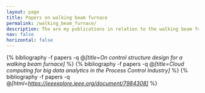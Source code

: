 ```yaml
---
layout: page
title: Papers on walking beam furnace
permalink: /walking_beam_furnace/
description: The are my publications in relation to the walking beam furnace
nav: false
horizontal: false
---
```



<div class="publications">

  {% bibliography -f papers -q @*[title=On control structure design for a walking beam furnace]* %}
  {% bibliography -f papers -q @*[title=Cloud computing for big data analytics in the Process Control Industry]* %}
  {% bibliography -f papers -q @*[html=https://ieeexplore.ieee.org/document/7984308]* %}
  

</div>
